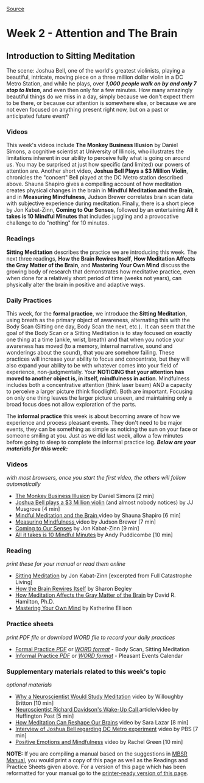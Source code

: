 
[Source](http://palousemindfulness.com/selfguidedMBSR_week2.html "Permalink to MBSR week 2")

# Week 2 - Attention and The Brain
## Introduction to Sitting Meditation

The scene: Joshua Bell, one of the world's greatest violinists, playing a beautiful, intricate, moving piece on a three million dollar violin in a DC Metro Station, and while he plays, over **_1,000 people walk on by and only 7 stop to listen_**, and even then only for a few minutes. How many amazingly beautiful things do we miss in a day, simply because we don't expect them to be there, or because our attention is somewhere else, or because we are not even focused on anything present right now, but on a past or anticipated future event?

### Videos  
This week's videos include **The Monkey Business Illusion** by Daniel Simons, a cognitive scientist at University of Illinois, who illustrates the limitations inherent in our ability to perceive fully what is going on around us. You may be surprised at just how specific (and limited) our powers of attention are. Another short video, **Joshua Bell Plays a $3 Million Violin**, chronicles the "concert" Bell played at the DC Metro station described above. Shauna Shapiro gives a compelling account of how meditation creates physical changes in the brain in **Mindful Meditation and the Brain**, and in **Measuring Mindfulness**, Judson Brewer correlates brain scan data with subjective experience during meditation. Finally, there is a short piece by Jon Kabat-Zinn, **Coming to Our Senses**, followed by an entertaining **All it takes is 10 Mindful Minutes** that includes juggling and a provocative challenge to do "nothing" for 10 minutes.

### Readings  
**Sitting Meditation** describes the practice we are introducing this week. The next three readings, **How the Brain Rewires Itself**, **How Meditation Affects the Gray Matter of the Brain**, and **Mastering Your Own Mind** discuss the growing body of research that demonstrates how meditative practice, even when done for a relatively short period of time (weeks not years), can physically alter the brain in positive and adaptive ways.

### Daily Practices  
This week, for the **formal practice**, we introduce the **Sitting Meditation**, using breath as the primary object of awareness, alternating this with the Body Scan (Sitting one day, Body Scan the next, etc.).&nbsp; It can seem that the goal of the Body Scan or a Sitting Meditation is to stay focused on exactly one thing at a time (ankle, wrist, breath) and that when you notice your awareness has moved (to a memory, internal narrative, sound and wonderings about the sound), that you are somehow failing. These practices will increase your ability to focus and concentrate, but they will also expand your ability to be with whatever comes into your field of experience, non-judgmentally. Your **NOTICING that your attention has moved to another object is, in itself, mindfulness in action**.  Mindfulness includes both a concentrative attention (think laser beam) AND a capacity to perceive a larger picture (think floodlight). Both are important. Focusing on only one thing leaves the larger picture unseen, and maintaining only a broad focus does not allow exploration of the parts.

The **informal practice** this week is about becoming aware of how we experience and process pleasant events. They don't need to be major events, they can be something as simple as noticing the sun on your face or someone smiling at you. Just as we did last week, allow a few minutes before going to sleep to complete the informal practice log. _**Below are your materials for this week:**_

### Videos
_with most browsers, once you start the first video, the others will follow automatically_  
* [The Monkey Business Illusion][38] by Daniel Simons [2 min]  
* [Joshua Bell plays a $3 Million violin][39] (and almost nobody notices) by JJ Musgrove [4 min]  
* [Mindful Meditation and the Brain ][40] video by Shauna Shapiro [6 min]  
* [Measuring Mindfulness ][41] video by Judson Brewer [7 min]  
* [Coming to Our Senses][42] by Jon Kabat-Zinn [9 min]  
* [All it takes is 10 Mindful Minutes][43] by Andy Puddicombe [10 min]  

### Reading
_print these for your manual or read them online_
* [Sitting Meditation][44] by Jon Kabat-Zinn [excerpted from Full Catastrophe Living]  
* [How the Brain Rewires Itself][45] by Sharon Begley  
* [How Meditation Affects the Gray Matter of the Brain][46] by David R. Hamilton, Ph.D.  
* [Mastering Your Own Mind][47] by Katherine Ellison  

### Practice sheets
_print PDF file or download WORD file to record your daily practices_  
* [Formal Practice _PDF_][48] or [_WORD format_][49] \- Body Scan, Sitting Meditation  
* [Informal Practice _PDF_][50] or [_WORD format_][51] \- Pleasant Events Calendar  

### Supplementary materials related to this week's topic
_optional materials_
* [Why a Neuroscientist Would Study Meditation][52] video by Willoughby Britton [10 min]  
* [Neuroscientist Richard Davidson's Wake-Up Call ][53] article/video by Huffington Post [5 min]  
* [How Meditation Can Reshape Our Brains][54] video by Sara Lazar [8 min]  
* [Interview of Joshua Bell regarding DC Metro experiment][55] video by PBS [7 min]  
* [Positive Emotions and Mindfulness][56] video by Rachel Green [10 min]  

**NOTE:** If you are compiling a manual based on the suggestions in [MBSR Manual][16], you would print a copy of this page as well as the Readings and Practice Sheets given above. For a version of this page which has been reformatted for your manual go to the [printer-ready version of this page][57].

[1]: http://palousemindfulness.com/art/docbox-translate-flip.jpg
[2]: http://palousemindfulness.com/art/clouds1_middle_570x22.jpg
[3]: http://palousemindfulness.com/art/logo-youtube_22.gif
[4]: http://palousemindfulness.com/art/logo-facebook_22.gif
[5]: http://palousemindfulness.com/art/clouds2_title_950x115.jpg
[6]: index.html
[7]: testimonials/index.html
[8]: graduates.html
[9]: resources.html
[10]: contact.html
[11]: quotes.html
[12]: whats-new.html
[13]: selfguidedMBSR_ataglance.html
[14]: selfguidedMBSR_week0.html
[15]: selfguidedMBSR_gettingstarted.html
[16]: selfguidedMBSR_manual.html
[17]: selfguidedMBSR_week1.html
[18]: selfguidedMBSR_week2.html
[19]: selfguidedMBSR_week3.html
[20]: selfguidedMBSR_week4.html
[21]: selfguidedMBSR_week5.html
[22]: selfguidedMBSR_week5b.html
[23]: selfguidedMBSR_week6.html
[24]: selfguidedMBSR_week7.html
[25]: selfguidedMBSR_week8.html
[26]: selfguidedMBSR_certificate.html
[27]: guidedmeditations.html
[28]: meditations/bodyscan.html
[29]: meditations/sittingmeditation.html
[30]: meditations/yoga1.html
[31]: meditations/yoga2.html
[32]: meditations/soften-soothe-allow.html
[33]: meditations/RAIN.html
[34]: meditations/mountain.html
[35]: meditations/lake.html
[36]: meditations/lovingkindness.html
[37]: meditations/silent30min.html
[38]: https://www.youtube.com/watch?v=ux1cL7tHjlI&amp;list=PLbiVpU59JkValOIEIo2Y65mBopHCjKvBo&amp;index=1
[39]: https://www.youtube.com/watch?v=9gti4JFwP_o&amp;index=2&amp;list=PLbiVpU59JkValOIEIo2Y65mBopHCjKvBo
[40]: https://www.youtube.com/watch?v=R6hybxLidgA&amp;index=3&amp;list=PLbiVpU59JkValOIEIo2Y65mBopHCjKvBo
[41]: https://www.youtube.com/watch?v=wp9JD4APjSs&amp;list=PLbiVpU59JkValOIEIo2Y65mBopHCjKvBo&amp;index=4
[42]: https://www.youtube.com/watch?v=XNvZkepAiMo&amp;list=PLbiVpU59JkValOIEIo2Y65mBopHCjKvBo&amp;index=5
[43]: https://www.youtube.com/watch?v=qzR62JJCMBQ&amp;index=6&amp;list=PLbiVpU59JkValOIEIo2Y65mBopHCjKvBo
[44]: docs/sittingmeditation.pdf
[45]: docs/brain-rewires.pdf
[46]: docs/graymatter.pdf
[47]: docs/mastering.pdf
[48]: practice/week2-formal.pdf
[49]: practice/week2-formal.docx
[50]: practice/week2-informal.pdf
[51]: practice/week2-informal.docx
[52]: https://www.youtube.com/watch?v=ioCY_HKBFOc
[53]: http://www.huffingtonpost.com/entry/the-wake-up-call-that-transformed-neuroscientist-richard-davidsons-life_us_571fcbc4e4b01a5ebde3c0a7
[54]: https://www.youtube.com/watch?v=m8rRzTtP7Tc
[55]: https://www.youtube.com/watch?v=BJhZ0J3bIYc
[56]: https://www.youtube.com/watch?feature=player_embedded&amp;v=4Gcohaq8Uhs#!
[57]: docs/manualMBSRweek2.pdf
[58]: http://palousemindfulness.com/art/JoshuaBell_170.jpg
[59]: quotes.html#selfguidedMBSR_week2 "more quotes"
  
